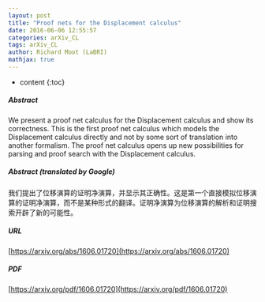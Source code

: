 ```yaml
---
layout: post
title: "Proof nets for the Displacement calculus"
date: 2016-06-06 12:55:57
categories: arXiv_CL
tags: arXiv_CL
author: Richard Moot (LaBRI)
mathjax: true
---
```


* content
{:toc}

##### Abstract
We present a proof net calculus for the Displacement calculus and show its correctness. This is the first proof net calculus which models the Displacement calculus directly and not by some sort of translation into another formalism. The proof net calculus opens up new possibilities for parsing and proof search with the Displacement calculus.

##### Abstract (translated by Google)
我们提出了位移演算的证明净演算，并显示其正确性。这是第一个直接模拟位移演算的证明净演算，而不是某种形式的翻译。证明净演算为位移演算的解析和证明搜索开辟了新的可能性。

##### URL
[https://arxiv.org/abs/1606.01720](https://arxiv.org/abs/1606.01720)

##### PDF
[https://arxiv.org/pdf/1606.01720](https://arxiv.org/pdf/1606.01720)

